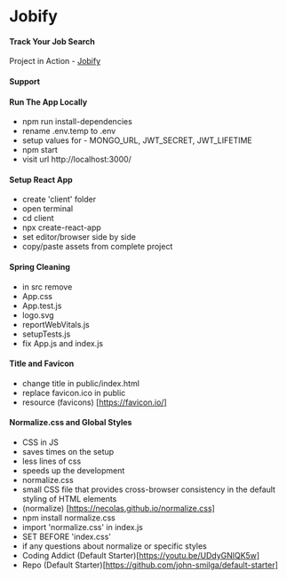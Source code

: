 # Jobify

#### Track Your Job Search

Project in Action - [Jobify](https://www.jobify.live/)

#### Support



#### Run The App Locally

- npm run install-dependencies
- rename .env.temp to .env
- setup values for - MONGO_URL, JWT_SECRET, JWT_LIFETIME
- npm start
- visit url http://localhost:3000/

#### Setup React App

- create 'client' folder
- open terminal
- cd client
- npx create-react-app
- set editor/browser side by side
- copy/paste assets from complete project

#### Spring Cleaning

- in src remove
- App.css
- App.test.js
- logo.svg
- reportWebVitals.js
- setupTests.js
- fix App.js and index.js

#### Title and Favicon

- change title in public/index.html
- replace favicon.ico in public
- resource (favicons) [https://favicon.io/]

#### Normalize.css and Global Styles

- CSS in JS
- saves times on the setup
- less lines of css
- speeds up the development
- normalize.css
- small CSS file that provides cross-browser consistency in the default styling of HTML elements
- (normalize) [https://necolas.github.io/normalize.css]
- npm install normalize.css
- import 'normalize.css' in index.js
- SET BEFORE 'index.css'
- if any questions about normalize or specific styles
- Coding Addict (Default Starter)[https://youtu.be/UDdyGNlQK5w]
- Repo (Default Starter)[https://github.com/john-smilga/default-starter]